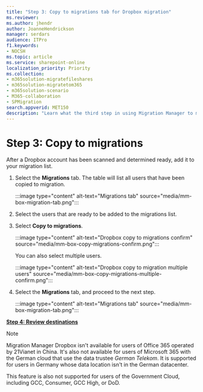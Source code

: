 ```yaml
---
title: "Step 3: Copy to migrations tab for Dropbox migration"
ms.reviewer: 
ms.author: jhendr
author: JoanneHendrickson
manager: serdars
audience: ITPro
f1.keywords:
- NOCSH
ms.topic: article
ms.service: sharepoint-online
localization_priority: Priority
ms.collection:
- m365solution-migratefileshares
- m365solution-migratetom365
- m365solution-scenario 
- M365-collaboration
- SPMigration
search.appverid: MET150
description: "Learn what the third step in using Migration Manager to migrate Dropbox."
---
```


# Step 3: Copy to migrations

After a Dropbox account has been scanned and determined ready, add it to your migration list.  

1. Select the **Migrations** tab. The table will list all users that have been copied to migration.

    :::image type="content" alt-text="Migrations tab" source="media/mm-box-migration-tab.png":::

2. Select the users that are ready to be added to the migrations list.

3. Select **Copy to migrations**.

    :::image type="content" alt-text="Dropbox copy to migrations confirm" source="media/mm-box-copy-migrations-confirm.png":::

    You can also select multiple users.

    :::image type="content" alt-text="Dropbox copy to migration multiple users" source="media/mm-box-copy-migrations-multiple-confirm.png":::

5. Select the **Migrations** tab, and proceed to the next step.

    :::image type="content" alt-text="Migrations tab" source="media/mm-box-migration-tab.png":::

[**Step 4: Review destinations**](mm-box-step4-review-destinations.md)

> [!NOTE]
> Migration Manager Dropbox isn't available for users of Office 365 operated by 21Vianet in China. It's also not available for users of Microsoft 365 with the German cloud that use the data trustee *German Telekom*. It is supported for users in Germany whose data location isn't in the German datacenter.
>
> This feature is also not supported for users of the Government Cloud, including GCC, Consumer, GCC High, or DoD.